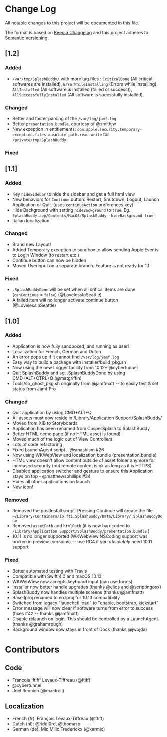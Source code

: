 # Change Log
All notable changes to this project will be documented in this file.

The format is based on [Keep a Changelog](http://keepachangelog.com/)
and this project adheres to [Semantic Versioning](http://semver.org/).


## [1.2]

### Added

* `/var/tmp/SplashBuddy/` with more tag files : `CriticalDone` (All critical softwares are installed), `ErrorWhileInstalling` (Errors while installing), `AllInstalled` (All software is installed (failed or success)), `AllSuccessfullyInstalled` (All software is sucessfully installed).

### Changed

* Better and faster parsing of the `/var/log/jamf.log`
* Better `presentation.bundle`, courtesy of @smithjw
* New exception in entitlements: `com.apple.security.temporary-exception.files.absolute-path.read-write` for `/private/tmp/SplashBuddy`

### Fixed

## [1.1]

### Added

* Key `hideSidebar` to hide the sidebar and get a full html view
* New behaviors for `Continue` button: Restart, Shutdown, Logout, Launch Application or Quit. (uses `continueAction` preferences key)
* Hide Background with setting `hideBackground` to `true`. Eg. `SplashBuddy.app/Contents/MacOS/SplashBuddy -hideBackground true`
* Italian localization

### Changed
* Brand new Layout!
* Added Temporary exception to sandbox to allow sending Apple Events to Login Window (to restart etc.)
* Continue button can now be hidden
* Moved Userinput on a separate branch. Feature is not ready for 1.1

### Fixed
* `.SplashBuddyDone` will be set when all critical items are done (`canContinue` = `false`) (@LovelessInSeattle)
* A failed item will no longer activate continue button (@LovelessInSeattle)

## [1.0]

### Added

* Application is now fully sandboxed, and running as user!
* Localization for French, German and Dutch
* An error pops up if it cannot find `/var/log/jamf.log`
* Easy way to build a package with Installer/build_pkg.sh
* Now using the new Logger facility from 10.12+ @cybertunnel
* Quit SplashBuddy and set .SplashBuddyDone by using CMD+ALT+CTRL+Q (@matgriffin)
* Tools/sb_ghost_pkg.sh originally from @jamfmatt -- to easily test & set status from Jamf Pro

### Changed

* Quit application by using CMD+ALT+Q
* All assets must now reside in /Library/Application Support/SplashBuddy/
* Moved from XIB to Storyboards
* Application has been renamed from CasperSplash to SplashBuddy
* Better HTML demo page (if no HTML asset is found)
* Moved much of the logic out of View Controllers
* Lots of code refactoring
* Fixed LaunchAgent script - @smashism #26
* Now using WKWebView and localization bundle (presentation.bundle)
* HTML view doesn't allow content outside of asset folder anymore for increased security (but remote content is ok as long as it is HTTPS)
* Disabled application switcher and gesture to ensure this Application stays on top - @matthewsphillips #34
* Hides all other applications on launch
* New icon!

### Removed

* Removed the postInstall script. Pressing Continue will create the file `~/Library/Containers/io.fti.SplashBuddy/Data/Library/.SplashBuddyDone`
* Removed `assetPath` and `htmlPath` (it is now hardcoded to `/Library/Application Support/SplashBuddy/presentation.bundle` )
* 10.11 is no longer supported (WKWebView NSCoding support was broken in previous versions) -- use RC4 if you *absolutely* need 10.11 support

### Fixed

* Better automated testing with Travis
* Compatible with Swift 4.0 and macOS 10.13
* WKWebView now accepts keyboard input (can use forms)
* Installer now better handle upgrades (thanks @elios and @scriptingosx)
* SplashBuddy now handles multiple screens (thanks @jamfmatt)
* Base.lproj renamed to en.lproj for 10.13 compatibility
* Switched from legacy "launchctl load" to "enable, bootstrap, kickstart"
* Error message will now clear if software turns from error to success (fixes #42 -- thanks @jamfmatt)
* Disable relaunch on login. This should be controlled by a LaunchAgent. (thanks @grahamrpugh)
* Background window now stays in front of Dock (thanks @jwojda)

# Contributors

## Code

- François 'ftiff' Levaux-Tiffreau (@ftiff)
- @cybertunnel
- Joel Rennich (@mactroll)


## Localization

- French (fr): François Levaux-Tiffreau (@ftiff)
- Dutch (nl): @riddl0rd, @thomasb
- German (de): Mic Milic Frederickx (@kermic)


